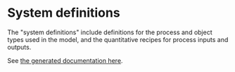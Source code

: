 # System definitions

The "system definitions" include definitions for the process and object types used in the model, and the quantitative recipes for process inputs and outputs.

See [the generated documentation here](/system-definitions/index.html).
